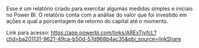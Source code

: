 Esse é um relatório criado para exercitar algumas medidas simples e iniciais no Power BI. O relatório conta com a análise do valor que foi investido em ações e qual a porcentagem de retorno do capital até o momento.

Link para acesso: https://app.powerbi.com/links/ARExTjvfcL?ctid=ba201131-9621-49ca-b50d-57d968b4ac35&pbi_source=linkShare
